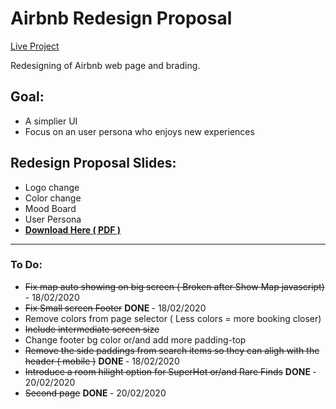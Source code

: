 # Airbnb Redesign Proposal

<a href="https://lufemas.github.io/composite-project-1-airbnb/">Live Project</a>

Redesigning of Airbnb web page and brading.

<!-- - <a href="https://lufemas.github.io/CSS-Grid-Checkers/">Play Here (WIP)</a> -->

## Goal:
-   A simplier UI
-   Focus on an user persona who enjoys new experiences

## Redesign Proposal Slides:
-   Logo change
-   Color change
-   Mood Board
-   User Persona
-   **<a href="https://1drv.ms/b/s!AsEjtI1dw4Cwjm1uaegsrSlaFc23"> Download Here ( PDF ) </a>**

<hr>


### To Do:
-   ~~Fix map auto showing on big screen ( Broken after Show Map javascript)~~  </strong> - 18/02/2020
-   ~~Fix Small screen Footer~~ <strong> DONE </strong> - 18/02/2020
-   Remove colors from page selector ( Less colors = more booking closer)
-   ~~Include intermediate screen size~~
-   Change footer bg color or/and add more padding-top
-   ~~Remove the side paddings from search items so they can aligh with the header ( mobile )~~ <strong> DONE </strong> - 18/02/2020
-   ~~Introduce a room hilight option for SuperHot or/and Rare Finds~~ <strong> DONE </strong> - 20/02/2020
-   ~~Second page~~ <strong> DONE </strong> - 20/02/2020

